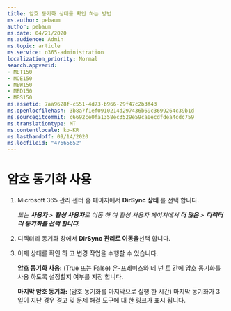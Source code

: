 ```yaml
---
title: 암호 동기화 상태를 확인 하는 방법
ms.author: pebaum
author: pebaum
ms.date: 04/21/2020
ms.audience: Admin
ms.topic: article
ms.service: o365-administration
localization_priority: Normal
search.appverid:
- MET150
- MOE150
- MEW150
- MED150
- MBS150
ms.assetid: 7aa9628f-c551-4d73-b966-29f47c2b3f43
ms.openlocfilehash: 3b8a7f1ef0910214d297436b69c3699264c39b1d
ms.sourcegitcommit: c6692ce0fa1358ec3529e59ca0ecdfdea4cdc759
ms.translationtype: MT
ms.contentlocale: ko-KR
ms.lasthandoff: 09/14/2020
ms.locfileid: "47665652"
---
```

# <a name="enable-password-sync"></a>암호 동기화 사용

1.  Microsoft 365 관리 센터 홈 페이지에서 **DirSync 상태** 를 선택 합니다. 
    
     *또는 **사용자** \> **활성 사용자**로 이동 하 여 활성 사용자 페이지에서 **더 많은** \> **디렉터리 동기화를 선택 합니다.*** 
    
2. 디렉터리 동기화 창에서 **DirSync 관리로 이동을**선택 합니다. 
    
3. 이제 상태를 확인 하 고 변경 작업을 수행할 수 있습니다.
    
    **암호 동기화 사용:** (True 또는 False) 온-프레미스와 테 넌 트 간에 암호 동기화를 사용 하도록 설정할지 여부를 지정 합니다. 
    
    **마지막 암호 동기화:** (암호 동기화를 마지막으로 실행 한 시간) 마지막 동기화가 3 일이 지난 경우 경고 및 문제 해결 도구에 대 한 링크가 표시 됩니다. 
    

